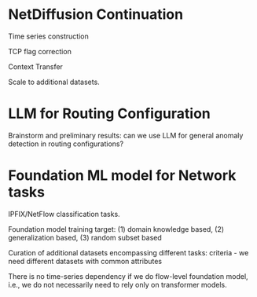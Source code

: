 # NetDiffusion Continuation
Time series construction

TCP flag correction

Context Transfer

Scale to additional datasets.

# LLM for Routing Configuration

Brainstorm and preliminary results: can we use LLM for general anomaly detection in routing configurations?

# Foundation ML model for Network tasks

IPFIX/NetFlow classification tasks.

Foundation model training target: (1) domain knowledge based, (2) generalization based, (3) random subset based

Curation of additional datasets encompassing different tasks: criteria - we need different datasets with common attributes

There is no time-series dependency if we do flow-level foundation model, i.e., we do not necessarily need to rely only on transformer models.

